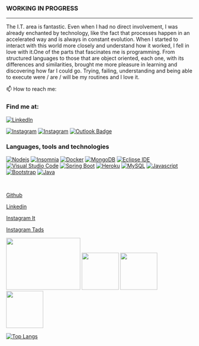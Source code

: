 ### WORKING IN PROGRESS ###

---

The I.T. area is fantastic. Even when I had no direct involvement, I was already enchanted by technology, like the fact that processes happen in an accelerated way and is always in constant evolution.
When I started to interact with this world more closely and understand how it worked, I fell in love with it.One of the parts that fascinates me is programming. From structured languages ​​to those that are object oriented, each one, with its differences and similarities, brought me more pleasure in learning and discovering how far I could go.
Trying, failing, understanding and being able to execute were / are / will be my routines and I love it.

📫 How to reach me:

### Find me at:

<a href="https://linkedin.com/in/thiago-de-andrade-200bb8192" rel="nofollow">
	<img src="https://camo.githubusercontent.com/0271c9f903c82d91b19ebd8458901d7c61ce1528/68747470733a2f2f696d672e736869656c64732e696f2f62616467652f4c696e6b6564496e2d2532333030373742352e7376673f267374796c653d666c61742d737175617265266c6f676f3d6c696e6b6564696e266c6f676f436f6c6f723d7768697465" alt="LinkedIn" style="max-width:100%;">
</a>

[![Instagram](https://img.shields.io/badge/-Instagram_Thiagoctba.tads-E4405F?style=flat-square&logo=Instagram&logoColor=white&link=https://www.instagram.com/thiagoctba.tads/)](https://www.instagram.com/thiagoctba.tads/)
[![Instagram](https://img.shields.io/badge/-Instagram_Thiagoctba.it-E4405F?style=flat-square&logo=Instagram&logoColor=white&link=https://www.instagram.com/thiagoctba.it/)](https://www.instagram.com/thiagoctba.it/)
[![Outlook Badge](https://img.shields.io/badge/-thiago.andrade.it@outlook.com-0078D4?style=flatsquare&logo=Microsoft-outlook&logoColor=white&link=mailto:thiago.andrade.it@outlook.com)](mailto:thiago.andrade.it@outlook.com)

### Languages, tools and technologies

[![Nodejs](https://img.shields.io/badge/-NodeJs-black?style=flat-square&logo=node.js&link=https://github.com/thiagoand/)](https://github.com/thiagoand/) 
[![Insomnia](https://img.shields.io/badge/-Insomnia-5849BE?style=flat-square&logo=Insomnia&link=https://github.com/thiagoand/)](https://github.com/thiagoand/)
[![Docker](https://img.shields.io/badge/-Docker-2496ED?style=flat-square&logo=Docker&logoColor=white&link=https://github.com/thiagoand/)](https://github.com/thiagoand/)
[![MongoDB](https://img.shields.io/badge/-MongoDB-47A248?style=flat-square&logo=MongoDB&logoColor=white&link=https://github.com/thiagoand/)](https://github.com/thiagoand/)
[![Eclipse IDE](https://img.shields.io/badge/-Eclipse-2C2255?style=flat-square&logo=Eclipse&logoColor=white&link=https://github.com/thiagoand/)](https://github.com/thiagoand/)
[![Visual Studio Code](https://img.shields.io/badge/-VisualStudioCode-007ACC?style=flat-square&logo=Visual-studio-code&logoColor=white&link=https://github.com/thiagoand/)](https://github.com/thiagoand/)
[![Spring Boot](https://img.shields.io/badge/-SpringBoot-6DB33F?style=flat-square&logo=Spring&logoColor=white&link=https://github.com/thiagoand/)](https://github.com/thiagoand/)
[![Heroku](https://img.shields.io/badge/-Heroku-430098?style=flat-square&logo=Heroku&logoColor=white&link=https://github.com/thiagoand/)](https://github.com/thiagoand/)
[![MySQL](https://img.shields.io/badge/-MySQL-4479A1?style=flat-square&logo=MySQL&logoColor=white&link=https://github.com/thiagoand/)](https://github.com/thiagoand/)
[![Javascript](https://img.shields.io/badge/-Javascript-F7DF1E?style=flat-square&logo=JavaScript&logoColor=black&link=https://github.com/thiagoand/)](https://github.com/thiagoand/)
[![Bootstrap](https://img.shields.io/badge/-Bootstrap-563D7C?style=flat-square&logo=Bootstrap&logoColor=white&link=https://github.com/thiagoand/)](https://github.com/thiagoand/)
[![Java](https://img.shields.io/badge/Java-007396?style=flat-square&logo=Java&link=https://github.com/thiagoand/)](https://github.com/thiagoand/)



<br />

[Github](HTTPS://WWW.github.com/ThiagoAnd)

[Linkedin](https://linkedin.com/in/thiago-de-andrade-200bb8192)

[Instagram It](https://www.instagram.com/thiagoctba.it/)

[Instagram Tads](https://www.instagram.com/thiagoctba.tads/) 


<div>
   <img width="200" height="140" src="https://static.cloud-boxloja.com/lojas/wyfyg/produtos/6d886245-a7fa-43af-8b8e-4042d8adcc37.jpg" />
   <img widht="130" height="100" src="https://www.opus-software.com.br/wp-content/uploads/2018/09/nodejs-1000x423.jpg" />
   <img widht="150" height="100" src="https://penseemti.com.br/wp-content/uploads/2019/01/python-logo.png" />
   <img widht="150" height="100"src="https://www.centurylink.com/business/managed-hosting/managed-database/_jcr_content/wall-to-wall-par/columncontrol_0_copy/col0/image.img.png/1478568217724.png" />
  
</div>

[![Top Langs](https://github-readme-stats.vercel.app/api/top-langs/?username=ThiagoAnd&hide=css,html)](https://github.com/anuraghazra/github-readme-stats)
